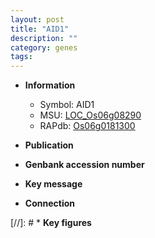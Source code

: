 ```yaml
---
layout: post
title: "AID1"
description: ""
category: genes
tags: 
---
```


* **Information**  
    + Symbol: AID1  
    + MSU: [LOC_Os06g08290](http://rice.uga.edu/cgi-bin/ORF_infopage.cgi?orf=LOC_Os06g08290)  
    + RAPdb: [Os06g0181300](http://rapdb.dna.affrc.go.jp/viewer/gbrowse_details/irgsp1?name=Os06g0181300)  

* **Publication**  

* **Genbank accession number**  

* **Key message**  

* **Connection**  

[//]: # * **Key figures**  


